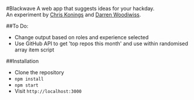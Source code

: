 #Blackwave
A web app that suggests ideas for your hackday.  
An experiment by [Chris Konings](http://chriskonings.com) and [Darren Woodiwiss](http://woodiwiss.me).

##To Do:
- Change output based on roles and experience selected
- Use GitHub API to get 'top repos this month' and use within randomised array item script

##Installation
- Clone the repository
- `npm install`
- `npm start`
- Visit `http://localhost:3000`
